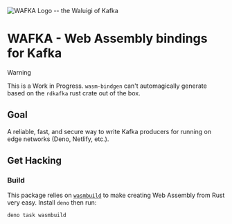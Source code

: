 ![WAFKA Logo -- the Waluigi of Kafka](https://github.com/rgbkrk/wafka/assets/836375/ee6747d3-3511-4515-80bd-3e1740a5aac0)


# WAFKA - Web Assembly bindings for Kafka

> [!WARNING]
> This is a Work in Progress. `wasm-bindgen` can't automagically generate based on the `rdkafka` rust crate out of the box.

## Goal

A reliable, fast, and secure way to write Kafka producers for running on edge networks (Deno, Netlify, etc.). 

## Get Hacking

### Build

This package relies on [`wasmbuild`](https://github.com/denoland/wasmbuild) to make creating Web Assembly from Rust very easy. Install `deno` then run:

```
deno task wasmbuild
```
